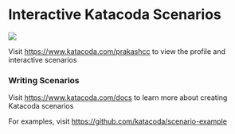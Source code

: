 # Interactive Katacoda Scenarios

[![](http://shields.katacoda.com/katacoda/prakashcc/count.svg)](https://www.katacoda.com/prakashcc "Get your profile on Katacoda.com")

Visit https://www.katacoda.com/prakashcc to view the profile and interactive scenarios

### Writing Scenarios
Visit https://www.katacoda.com/docs to learn more about creating Katacoda scenarios

For examples, visit https://github.com/katacoda/scenario-example
